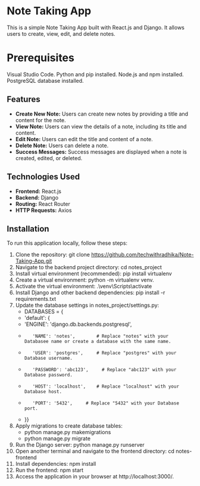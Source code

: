 # Note Taking App

This is a simple Note Taking App built with React.js and Django. It allows users to create, view, edit, and delete notes.

# Prerequisites

Visual Studio Code.
Python and pip installed.
Node.js and npm installed.
PostgreSQL database installed.

## Features

- **Create New Note:** Users can create new notes by providing a title and content for the note.
- **View Note:** Users can view the details of a note, including its title and content.
- **Edit Note:** Users can edit the title and content of a note.
- **Delete Note:** Users can delete a note.
- **Success Messages:** Success messages are displayed when a note is created, edited, or deleted.

## Technologies Used

- **Frontend:** React.js
- **Backend:** Django
- **Routing:** React Router
- **HTTP Requests:** Axios

## Installation

To run this application locally, follow these steps:

1. Clone the repository: git clone https://github.com/techwithradhika/Note-Taking-App.git
2. Navigate to the backend project directory: cd notes_project
3. Install virtual environment (recommended): pip install virtualenv
4. Create a virtual environment: python -m virtualenv venv.
5. Activate the virtual environment: .\venv\Scripts\activate
6. Install Django and other backend dependencies: pip install -r requirements.txt
7. Update the database settings in notes_project/settings.py:
   - DATABASES = {
   -    'default': {
    -    'ENGINE': 'django.db.backends.postgresql',
    -        'NAME': 'notes',        # Replace "notes" with your Databasee name or create a database with the same name.
    -        'USER': 'postgres',     # Replace "postgres" with your Database username.
    -        'PASSWORD': 'abc123',     # Replace "abc123" with your Database password.
    -        'HOST': 'localhost',    # Replace "localhost" with your Database host.
    -        'PORT': '5432',     # Replace "5432" with your Database port.
    -    }}
8. Apply migrations to create database tables:
   - python manage.py makemigrations
   - python manage.py migrate
9. Run the Django server: python manage.py runserver
10. Open another terminal and navigate to the frontend directory: cd notes-frontend
11. Install dependencies: npm install
12. Run the frontend: npm start
13. Access the application in your browser at http://localhost:3000/.
